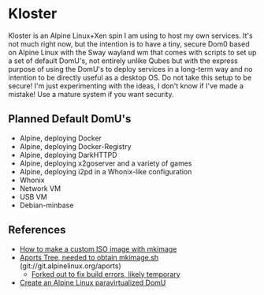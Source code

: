 Kloster
=======

Kloster is an Alpine Linux+Xen spin I am using to host my own services. It's not
much right now, but the intention is to have a tiny, secure Dom0 based on Alpine
Linux with the Sway wayland wm that comes with scripts to set up a set of
default DomU's, not entirely unlike Qubes but with the express purpose of using
the DomU's to deploy services in a long-term way and no intention to be directly
useful as a desktop OS. Do not take this setup to be secure! I'm just
experimenting with the ideas, I don't know if I've made a mistake! Use a mature
system if you want security.

Planned Default DomU's
----------------------

  * Alpine, deploying Docker
  * Alpine, deploying Docker-Registry
  * Alpine, deploying DarkHTTPD
  * Alpine, deploying x2goserver and a variety of games
  * Alpine, deploying i2pd in a Whonix-like configuration
  * Whonix
  * Network VM
  * USB VM
  * Debian-minbase

References
----------

  * [How to make a custom ISO image with mkimage](https://wiki.alpinelinux.org/wiki/How_to_make_a_custom_ISO_image_with_mkimage)
  * [Aports Tree, needed to obtain mkimage.sh](http://git.alpinelinux.org/cgit/aports/) (git://git.alpinelinux.org/aports)
    * [Forked out to fix build errors, likely temporary](https://github.com/eyedeekay/aports)
  * [Create an Alpine Linux paravirtualized DomU](https://wiki.alpinelinux.org/wiki/Create_Alpine_Linux_PV_DomU)
